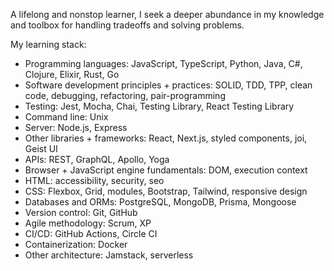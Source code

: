 A lifelong and nonstop learner, I seek a deeper abundance in my knowledge and toolbox for handling tradeoffs and solving problems.

My learning stack:

- Programming languages: JavaScript, TypeScript, Python, Java, C#, Clojure, Elixir, Rust, Go
- Software development principles + practices: SOLID, TDD, TPP, clean code, debugging, refactoring, pair-programming
- Testing: Jest, Mocha, Chai, Testing Library, React Testing Library
- Command line: Unix
- Server: Node.js, Express
- Other libraries + frameworks: React, Next.js, styled components, joi, Geist UI
- APIs: REST, GraphQL, Apollo, Yoga
- Browser + JavaScript engine fundamentals: DOM, execution context
- HTML: accessibility, security, seo
- CSS: Flexbox, Grid, modules, Bootstrap, Tailwind, responsive design
- Databases and ORMs: PostgreSQL, MongoDB, Prisma, Mongoose
- Version control: Git, GitHub
- Agile methodology: Scrum, XP
- CI/CD: GitHub Actions, Circle CI
- Containerization: Docker
- Other architecture: Jamstack, serverless


<!--
**dwyafon/dwyafon** is a ✨ _special_ ✨ repository because its `README.md` (this file) appears on your GitHub profile.

Here are some ideas to get you started:

- 🔭 I’m currently working on ...
- 🌱 I’m currently learning ...
- 👯 I’m looking to collaborate on ...
- 🤔 I’m looking for help with ...
- 💬 Ask me about ...
- 📫 How to reach me: ...
- 😄 Pronouns: ...
- ⚡ Fun fact: ...
-->
